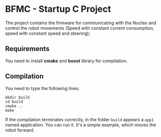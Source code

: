 # BFMC - Startup C Project

The project contains the firmware for communicating with the Nucleo and control the robot movements (Speed with constant current consumption, speed with constant speed and steering);

## Requirements
You need to install **cmake** and **boost** library for compilation.

## Compilation
You need to type the following lines:
    
    mkdir build
    cd build
    cmake ..
    make

If the compilation terminates correctly, in the folder `build` appears a `app1` named application. 
You can run it. It's a simple example, which moves the robot forward. 